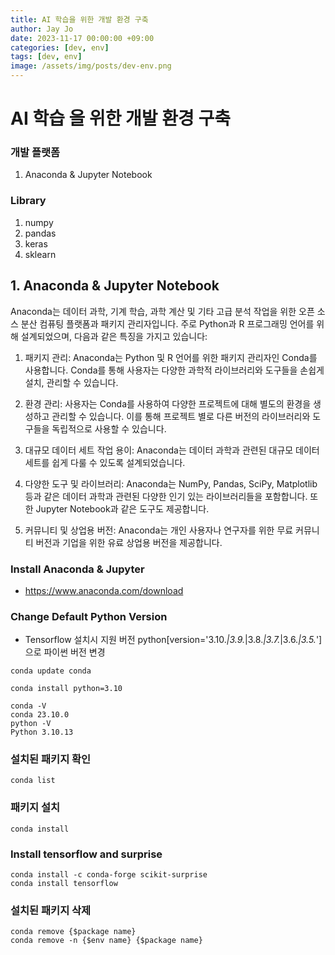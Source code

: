 ```yaml
---
title: AI 학습을 위한 개발 환경 구축
author: Jay Jo
date: 2023-11-17 00:00:00 +09:00
categories: [dev, env]
tags: [dev, env]
image: /assets/img/posts/dev-env.png
---
```


# AI 학습 을 위한 개발 환경 구축

### 개발 플랫폼
1. Anaconda & Jupyter Notebook

### Library
1. numpy
2. pandas
3. keras
4. sklearn

## 1. Anaconda & Jupyter Notebook

Anaconda는 데이터 과학, 기계 학습, 과학 계산 및 기타 고급 분석 작업을 위한 오픈 소스 분산 컴퓨팅 플랫폼과 패키지 관리자입니다. 주로 Python과 R 프로그래밍 언어를 위해 설계되었으며, 다음과 같은 특징을 가지고 있습니다:

1. 패키지 관리: Anaconda는 Python 및 R 언어를 위한 패키지 관리자인 Conda를 사용합니다. Conda를 통해 사용자는 다양한 과학적 라이브러리와 도구들을 손쉽게 설치, 관리할 수 있습니다.

2. 환경 관리: 사용자는 Conda를 사용하여 다양한 프로젝트에 대해 별도의 환경을 생성하고 관리할 수 있습니다. 이를 통해 프로젝트 별로 다른 버전의 라이브러리와 도구들을 독립적으로 사용할 수 있습니다.

3. 대규모 데이터 세트 작업 용이: Anaconda는 데이터 과학과 관련된 대규모 데이터 세트를 쉽게 다룰 수 있도록 설계되었습니다.

4. 다양한 도구 및 라이브러리: Anaconda는 NumPy, Pandas, SciPy, Matplotlib 등과 같은 데이터 과학과 관련된 다양한 인기 있는 라이브러리들을 포함합니다. 또한 Jupyter Notebook과 같은 도구도 제공합니다.

5. 커뮤니티 및 상업용 버전: Anaconda는 개인 사용자나 연구자를 위한 무료 커뮤니티 버전과 기업을 위한 유료 상업용 버전을 제공합니다.

### Install Anaconda & Jupyter
* https://www.anaconda.com/download

### Change Default Python Version 

* Tensorflow 설치시 지원 버전 
python[version='3.10.*|3.9.*|3.8.*|3.7.*|3.6.*|3.5.*']
으로 파이썬 버전 변경

```
conda update conda
```
```
conda install python=3.10
```

```
conda -V
conda 23.10.0
python -V
Python 3.10.13
```

### 설치된 패키지 확인
```
conda list
```

### 패키지 설치
```
conda install 
```

### Install tensorflow and surprise
```
conda install -c conda-forge scikit-surprise
conda install tensorflow
```

### 설치된 패키지 삭제
```
conda remove {$package name}
conda remove -n {$env name} {$package name}
```

